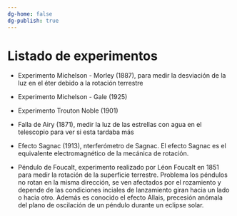```yaml
---
dg-home: false
dg-publish: true
---
```


# Listado de experimentos

- Experimento Michelson - Morley (1887), para medir la desviación de la luz en el éter debido a la rotación terrestre
- Experimento Michelson - Gale (1925)
- Experimento Trouton Noble (1901)

- Falla de Airy (1871), medir la luz de las estrellas con agua en el telescopio para ver si esta tardaba más
- Efecto Sagnac (1913), nterferómetro de Sagnac. El efecto Sagnac es el equivalente electromagnético de la mecánica de rotación.

- Péndulo de Foucalt, experimento realizado por Léon Foucalt en 1851 para medir la rotación de la superficie terrestre. Problema los péndulos no rotan en la misma dirección, se ven afectados por el rozamiento y depende de las condiciones inciales de lanzamiento giran hacia un lado o hacia otro. Además es conocido el efecto Allais, precesión anómala del plano de oscilación de un péndulo durante un eclipse solar.


